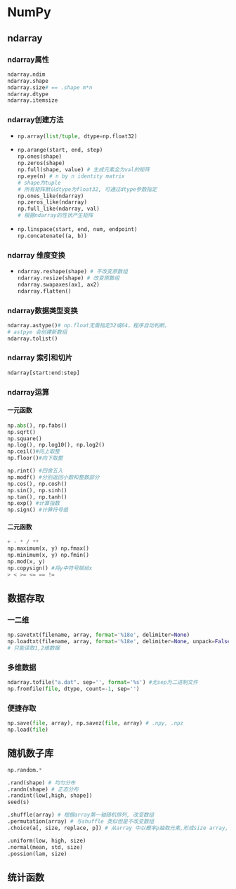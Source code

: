 # NumPy

## ndarray

### ndarray属性

```python
ndarray.ndim
ndarray.shape
ndarray.size# == .shape m*n
ndarray.dtype
ndarray.itemsize
```

### ndarray创建方法

* ```python
  np.array(list/tuple, dtype=np.float32)
  ```

* ```python
  np.arange(start, end, step)
  np.ones(shape)
  np.zeros(shape)
  np.full(shape, value) # 生成元素全为val的矩阵
  np.eye(n) # n by n identity matrix
  # shape为tuple 
  # 所有矩阵默认dtype为float32, 可通过dtype参数指定
  np.ones_like(ndarray)
  np.zeros_like(ndarray)
  np.full_like(ndarray, val)
  # 根据ndarray的性状产生矩阵
  ```

* ```python
  np.linspace(start, end, num, endpoint)
  np.concatenate((a, b))
  ```

### ndarray 维度变换

* ```python
  ndarray.reshape(shape) # 不改变原数组
  ndarray.resize(shape) # 改变原数组
  ndarray.swapaxes(ax1, ax2)
  ndarray.flatten()
  ```

### ndarray数据类型变换

```python
ndarray.astype()# np.float无需指定32或64，程序自动判断。
# astpye 会创建新数组
ndarray.tolist()
```

### ndarray 索引和切片

```python
ndarray[start:end:step] 
```

### ndarray运算

#### 一元函数

```python
np.abs(), np.fabs()
np.sqrt()
np.square()
np.log(), np.log10(), np.log2()
np.ceil()#向上取整
np.floor()#向下取整
```

```python
np.rint() #四舍五入
np.modf() #分别返回小数和整数部分
np.cos(), np.cosh()
np.sin(), np.sinh()
np.tan(), np.tanh()
np.exp() #计算指数
np.sign() #计算符号值
```

#### 二元函数

```python
+ - * / **
np.maximum(x, y) np.fmax()
np.minimum(x, y) np.fmin()
np.mod(x, y)
np.copysign() #将y中符号赋给x
> < >= <= == !=
```

## 数据存取

### 一二维

```python
np.savetxt(filename, array, format='%18e', delimiter=None) 
np.loadtxt(filename, array, format='%18e', delimiter=None, unpack=False) 
# 只能读取1,2维数据
```

### 多维数据

```python
ndarray.tofile("a.dat". sep='', format='%s') #无sep为二进制文件
np.fromfile(file, dtype, count=-1, sep='')
```

### 便捷存取

```python
np.save(file, array), np.savez(file, array) # .npy, .npz
np.load(file)
```



## 随机数子库

```python
np.random.*
```

```python
.rand(shape) # 均匀分布
.randn(shape) # 正态分布
.randint(low[,high, shape]) 
seed(s) 
```

```python
.shuffle(array) # 根据array第一轴随机排列, 改变数组
.permutation(array) # 与shuffle 类似但是不改变数组
.choice(a[, size, replace, p]) # 从array 中以概率p抽取元素,形成size array, replace 是否重用元素.
```

```python
.uniform(low, high, size)
.normal(mean, std, size)
.possion(lam, size)
```

## 统计函数

```python
 
```

